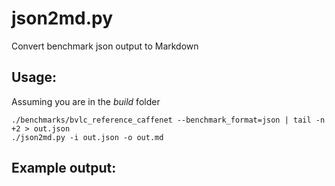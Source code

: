 #  json2md.py  

Convert benchmark json output to Markdown

## Usage:  

Assuming you are in the *build* folder

```
./benchmarks/bvlc_reference_caffenet --benchmark_format=json | tail -n +2 > out.json
./json2md.py -i out.json -o out.md
```

## Example output:

